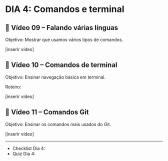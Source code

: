 # DIA 4: Comandos e terminal

## 🎥 Vídeo 09 – Falando várias línguas

Objetivo: Mostrar que usamos vários tipos de comandos.

[inserir vídeo]

## 🎥 Vídeo 10 – Comandos de terminal

Objetivo: Ensinar navegação básica em terminal.

Roteiro:

[inserir vídeo]

## 🎥 Vídeo 11 – Comandos Git

Objetivo: Ensinar os comandos mais usados do Git.

[inserir vídeo]

__________
 - Checklist Dia 4:
 - Quiz Dia 4:
